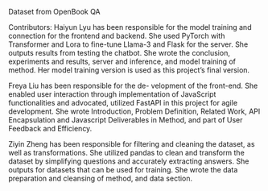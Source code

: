 Dataset from OpenBook QA 

Contributors:
Haiyun Lyu has been responsible for the model
training and connection for the frontend and
backend. She used PyTorch with Transformer and
Lora to fine-tune Llama-3 and Flask for the server. 
She outputs results from testing the chatbot. She 
wrote the conclusion, experiments and results, 
server and inference, and model training of method. 
Her model training version is used as this project’s 
final version. 

Freya Liu has been responsible for the de- 
velopment of the front-end. She enabled user 
interaction through implementation of JavaScript 
functionalities and advocated, utilized FastAPI 
in this project for agile development. She wrote 
Introduction, Problem Definition, Related Work, 
API Encapsulation and Javascript Deliverables in 
Method, and part of User Feedback and Efficiency. 

Ziyin Zheng has been responsible for filtering 
and cleaning the dataset, as well as transformations. 
She utilized pandas to clean and transform the 
dataset by simplifying questions and accurately 
extracting answers. She outputs for datasets that 
can be used for training. She wrote the data 
preparation and cleansing of method, and data 
section.
